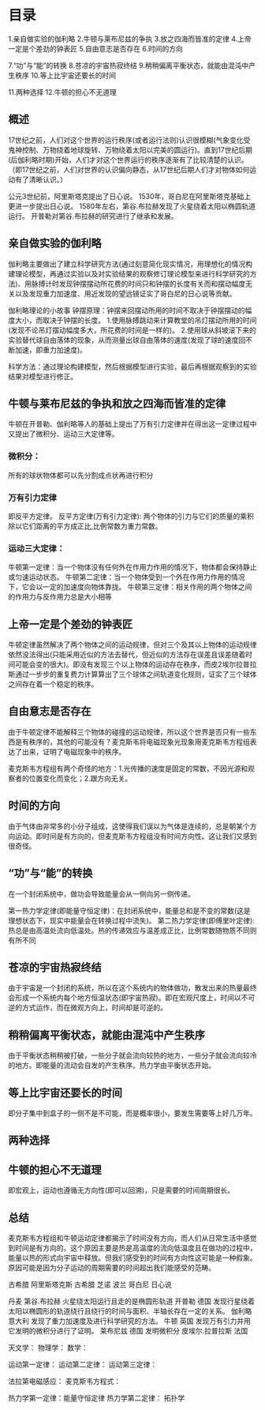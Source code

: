 # 目录
1.亲自做实验的伽利略
2.牛顿与莱布尼兹的争执
3.放之四海而皆准的定律
4.上帝一定是个差劲的钟表匠
5.自由意志是否存在
6.时间的方向

7.“功”与“能”的转换
8.苍凉的宇宙热寂终结
9.稍稍偏离平衡状态，就能由混沌中产生秩序
10.等上比宇宙还要长的时间

11.两种选择
12.牛顿的担心不无道理

## 概述
17世纪之前，人们对这个世界的运行秩序(或者运行法则)认识很模糊(气象变化受鬼神控制、万物绕着地球旋转、万物绕着太阳以完美的圆运行)。直到17世纪后期(后伽利略时期)开始，人们才对这个世界运行的秩序逐渐有了比较清楚的认识。（即17世纪之前，人们对世界的认识偏向静态，从17世纪后期人们才对物体如何运动有了清晰认识。）

公元3世纪前，阿里斯塔克提出了日心说。
1530年，哥白尼在阿里斯塔克基础上更进一步提出日心说。
1580年左右，第谷.布拉赫发现了火星绕着太阳以椭圆轨道运行。
开普勒对第谷.布拉赫的研究进行了继承和发展。

## 亲自做实验的伽利略
伽利略主要做出了建立科学研究方法(通过刻意简化现实情况，用理想化的情况构建理论模型，再通过实验以及对实验结果的观察修订理论模型来进行科学研究的方法)、用脉搏计时发现钟摆摆动所花费的时间只和钟摆的长度有关而和摆动幅度无关以及发现重力加速度、用近发现的望远镜证实了哥白尼的日心说等贡献。

伽利略理论的小故事
钟摆原理：钟摆来回摆动所用的时间不取决于钟摆摆动的幅度大小，而取决于钟摆的长度。
1.使用脉搏跳动来计算教堂的吊灯摆动所用的时间(发现不论吊灯摆动幅度多大，所花费的时间是一样的)。
2.使用球从斜坡滚下来的实验替代球自由落体的现象，从而测量出球自由落体的速度(发现了球的速度回不断加速，即重力加速度)。

科学方法：通过理论构建模型，然后根据模型进行实验，最后再根据观察到的实验结果对模型进行修正。

## 牛顿与莱布尼兹的争执和放之四海而皆准的定律
牛顿在开普勒、伽利略等人的基础上提出了万有引力定律并在得出这一定律过程中又提出了微积分、运动三大定律等。

### 微积分：
所有的球状物体都可以先分割成点状再进行积分

### 万有引力定律
即反平方定律。
反平方定律(万有引力定律): 两个物体的引力与它们的质量的乘积除以它们距离的平方成正比,比例常数为重力常数。

### 运动三大定律：
牛顿第一定律：当一个物体没有任何外在作用力作用的情况下，物体都会保持静止或匀速运动状态。
牛顿第二定律：当一个物体受到一个外在作用力作用的情况下，它会以一定的加速度向物体靠拢。
牛顿第三定律：相关作用的两个物体之间的作用力与反作用力总是大小相等

## 上帝一定是个差劲的钟表匠
牛顿定律虽然解决了两个物体之间的运动规律，但对三个及其以上物体的运动规律依然没法得出(只能采用近似的方法去替代，但近似的方法存在误差且误差随着时间可能会变的很大)。即没有发现三个以上物体的运动存在秩序，而皮2埃尔拉普拉斯通过一步步的重复费力计算算出了三个球体之间轨道变化规则，证实了三个球体之间存在着一个稳定的秩序。

## 自由意志是否存在
由于牛顿定律不能解释三个物体的碰撞的运动规律，所以这个世界是否只有一些东西是有秩序的，其他的可能没有？麦克斯韦将电磁现象光现象用麦克斯韦方程组表达了出来，证明了电磁现象中的秩序。

麦克斯韦方程组有两个奇怪的地方：1.光传播的速度是固定的常数，不因光源和观察者的位置变化而变化；2.跟方向无关。
## 时间的方向
由于气体由非常多的小分子组成，这使得我们误以为气体是连续的，总是朝某个方向运动。即时间是有方向的，但麦克斯韦方程组没有时间方向性。这让我们又感到很奇怪。

## “功”与“能”的转换
在一个封闭系统中，做功会导致能量会从一侧向另一侧传递。

第一热力学定律(即能量守恒定律)：在封闭系统中，能量总和是不变的常数(这是理想状态下，现实中能量会在转换过程中流失)。
第二热力学定律(即傅里叶定律): 热总是由高温处流向低温处。热的传递效应与温差成正比，比例常数随物质不同则有所不同

## 苍凉的宇宙热寂终结
由于宇宙是一个封闭的系统，所以在这个系统内的物体做功，散发出来的热量最终会形成一个系统内每个地方恒温状态(即宇宙热寂)。即在宏观尺度上，时间以不可逆的方式运作，而在微观方向上，时间却是可逆的。

## 稍稍偏离平衡状态，就能由混沌中产生秩序
由于平衡状态稍稍被打破，一些分子就会流向较热的地方，一些分子就会流向较冷的地方。即能量的流动会自发的产生秩序。热力学由平衡状态开始。

## 等上比宇宙还要长的时间
即分子集中到盒子的一侧不是不可能，而是概率很小，要发生需要等上好几万年。

## 两种选择

## 牛顿的担心不无道理
即宏观上，运动也遵循无方向性(即可以回溯)，只是需要的时间周期很长。

## 总结
麦克斯韦方程组和牛顿运动定律都揭示了时间没有方向，而人们从日常生活中感觉到时间是有方向的。这个原因主要是热是高温度的流向低温度且在做功的过程中，能量以热的形式向宇宙中释放。但我们感受到的时间有方向性这可能是一种假象。原因可能是因为分子运动的周期需要的时间超出我们能感受的范畴。

古希腊         阿里斯塔克斯
古希腊         芝诺
波兰           哥白尼 日心说

丹麦           第谷.布拉赫  火星绕太阳运行且走的是椭圆形轨道
开普勒         德国  发现行星绕着太阳以椭圆形的轨道绕行且绕行的时间与面积、半轴长存在一定的关系。
伽利略         意大利 发现了重力加速度及进行科学研究的方法。
牛顿           英国  发现万有引力并用它发明的微积分进行了证明。
莱布尼兹        德国  发明微积分
皮埃尔.拉普拉斯  法国  

天文学：
物理学：
数学：

运动第一定律：
运动第二定律：
运动第三定律：

法拉第电磁感应：
麦克斯韦方程式：

热力学第一定律：能量守恒定律
热力学第二定律：
拓扑学


